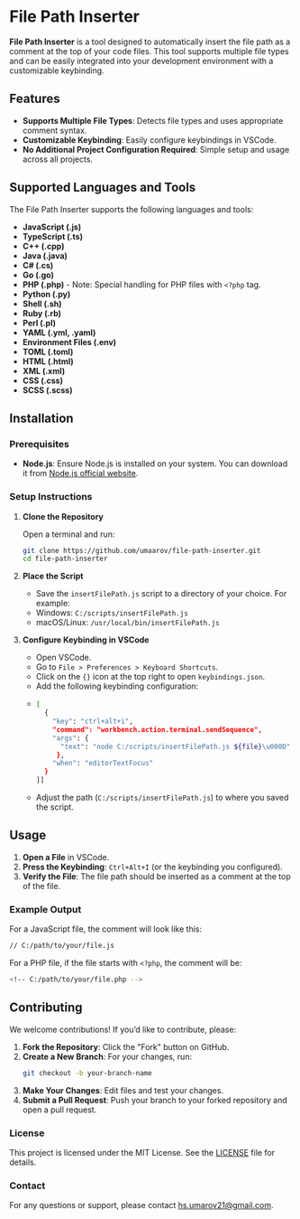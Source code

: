 # File Path Inserter

**File Path Inserter** is a tool designed to automatically insert the file path as a comment at the top of your code files. This tool supports multiple file types and can be easily integrated into your development environment with a customizable keybinding.

## Features

- **Supports Multiple File Types**: Detects file types and uses appropriate comment syntax.
- **Customizable Keybinding**: Easily configure keybindings in VSCode.
- **No Additional Project Configuration Required**: Simple setup and usage across all projects.

## Supported Languages and Tools

The File Path Inserter supports the following languages and tools:

- **JavaScript (.js)**
- **TypeScript (.ts)**
- **C++ (.cpp)**
- **Java (.java)**
- **C# (.cs)**
- **Go (.go)**
- **PHP (.php)** - Note: Special handling for PHP files with `<?php` tag.
- **Python (.py)**
- **Shell (.sh)**
- **Ruby (.rb)**
- **Perl (.pl)**
- **YAML (.yml, .yaml)**
- **Environment Files (.env)**
- **TOML (.toml)**
- **HTML (.html)**
- **XML (.xml)**
- **CSS (.css)**
- **SCSS (.scss)**

## Installation

### Prerequisites

- **Node.js**: Ensure Node.js is installed on your system. You can download it from [Node.js official website](https://nodejs.org/).

### Setup Instructions

1. **Clone the Repository**

   Open a terminal and run:

   ```sh
   git clone https://github.com/umaarov/file-path-inserter.git
   cd file-path-inserter
   ```
2.  **Place the Script**
    * Save the `insertFilePath.js` script to a directory of your choice. For example:
    * Windows: `C:/scripts/insertFilePath.js`
    * macOS/Linux: `/usr/local/bin/insertFilePath.js`
3.  **Configure Keybinding in VSCode**
    * Open VSCode.
    * Go to `File > Preferences > Keyboard Shortcuts`.
    * Click on the `{}` icon at the top right to open `keybindings.json`.
    * Add the following keybinding configuration:
    * ```sh
      [
        {
          "key": "ctrl+alt+i",
          "command": "workbench.action.terminal.sendSequence",
          "args": {
            "text": "node C:/scripts/insertFilePath.js ${file}\u000D"
           },
          "when": "editorTextFocus"
        }
      ]]
    * Adjust the path (`C:/scripts/insertFilePath.js`) to where you saved the script.

## Usage
1. **Open a File** in VSCode.
2. **Press the Keybinding**: `Ctrl+Alt+I` (or the keybinding you configured).
3. **Verify the File**: The file path should be inserted as a comment at the top of the file.

### Example Output
For a JavaScript file, the comment will look like this:
``` sh
// C:/path/to/your/file.js
```
For a PHP file, if the file starts with `<?php`, the comment will be:
``` sh
<!-- C:/path/to/your/file.php -->
```
## Contributing
We welcome contributions! If you’d like to contribute, please:
1. **Fork the Repository**: Click the "Fork" button on GitHub.
2. **Create a New Branch**: For your changes, run:
   ```sh
   git checkout -b your-branch-name
   ```
3. **Make Your Changes**: Edit files and test your changes.
4. **Submit a Pull Request**: Push your branch to your forked repository and open a pull request.

### License
This project is licensed under the MIT License. See the [LICENSE](LICENSE) file for details.
### Contact
For any questions or support, please contact hs.umarov21@gmail.com.



